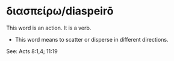 # διασπείρω/diaspeirō
This word is an action. It is a verb.

* This word means to scatter or disperse in different directions.

See: Acts 8:1,4; 11:19
